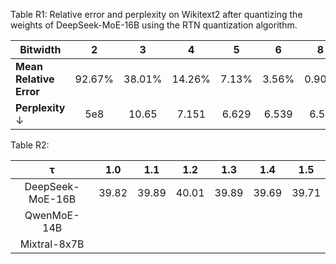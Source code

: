 Table R1: Relative error and perplexity on Wikitext2 after quantizing the weights of DeepSeek-MoE-16B using the RTN quantization algorithm.

| Bitwidth                |   2    |   3    |   4    |   5   |   6   |   8   | Fp16  |
| ----------------------- | :----: | :----: | :----: | :---: | :---: | :---: | ----- |
| **Mean Relative Error** | 92.67% | 38.01% | 14.26% | 7.13% | 3.56% | 0.90% | 0.00% |
| **Perplexity** ↓        |  5e8   | 10.65  | 7.151  | 6.629 | 6.539 | 6.51  | 6.50  |



Table R2: 

|        τ         |  1.0  |  1.1  |  1.2  |  1.3  |  1.4  |  1.5  |
| :--------------: | :---: | :---: | :---: | :---: | :---: | :---: |
| DeepSeek-MoE-16B | 39.82 | 39.89 | 40.01 | 39.89 | 39.69 | 39.71 |
|   QwenMoE-14B    |       |       |       |       |       |       |
|   Mixtral-8x7B   |       |       |       |       |       |       |


